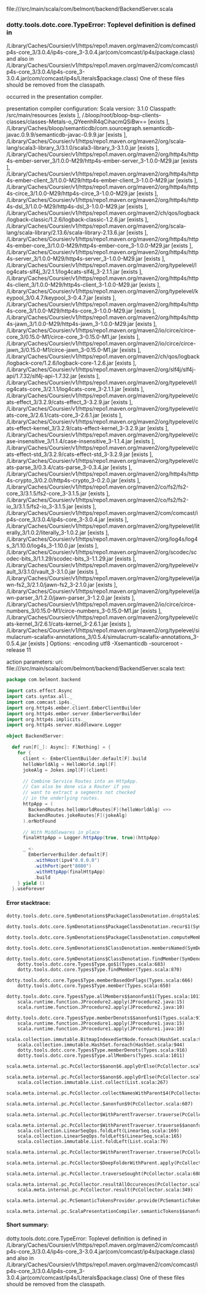 file://<WORKSPACE>/src/main/scala/com/belmont/backend/BackendServer.scala
### dotty.tools.dotc.core.TypeError: Toplevel definition <init> is defined in
  <HOME>/Library/Caches/Coursier/v1/https/repo1.maven.org/maven2/com/comcast/ip4s-core_3/3.0.4/ip4s-core_3-3.0.4.jar(com/comcast/ip4s/package.class)
and also in
  <HOME>/Library/Caches/Coursier/v1/https/repo1.maven.org/maven2/com/comcast/ip4s-core_3/3.0.4/ip4s-core_3-3.0.4.jar(com/comcast/ip4s/Literals$package.class)
One of these files should be removed from the classpath.

occurred in the presentation compiler.

presentation compiler configuration:
Scala version: 3.1.0
Classpath:
<WORKSPACE>/src/main/resources [exists ], <WORKSPACE>/.bloop/root/bloop-bsp-clients-classes/classes-Metals-o_QYeenhR4qCihacmQSiBw== [exists ], <HOME>/Library/Caches/bloop/semanticdb/com.sourcegraph.semanticdb-javac.0.9.9/semanticdb-javac-0.9.9.jar [exists ], <HOME>/Library/Caches/Coursier/v1/https/repo1.maven.org/maven2/org/scala-lang/scala3-library_3/3.1.0/scala3-library_3-3.1.0.jar [exists ], <HOME>/Library/Caches/Coursier/v1/https/repo1.maven.org/maven2/org/http4s/http4s-ember-server_3/1.0.0-M29/http4s-ember-server_3-1.0.0-M29.jar [exists ], <HOME>/Library/Caches/Coursier/v1/https/repo1.maven.org/maven2/org/http4s/http4s-ember-client_3/1.0.0-M29/http4s-ember-client_3-1.0.0-M29.jar [exists ], <HOME>/Library/Caches/Coursier/v1/https/repo1.maven.org/maven2/org/http4s/http4s-circe_3/1.0.0-M29/http4s-circe_3-1.0.0-M29.jar [exists ], <HOME>/Library/Caches/Coursier/v1/https/repo1.maven.org/maven2/org/http4s/http4s-dsl_3/1.0.0-M29/http4s-dsl_3-1.0.0-M29.jar [exists ], <HOME>/Library/Caches/Coursier/v1/https/repo1.maven.org/maven2/ch/qos/logback/logback-classic/1.2.6/logback-classic-1.2.6.jar [exists ], <HOME>/Library/Caches/Coursier/v1/https/repo1.maven.org/maven2/org/scala-lang/scala-library/2.13.6/scala-library-2.13.6.jar [exists ], <HOME>/Library/Caches/Coursier/v1/https/repo1.maven.org/maven2/org/http4s/http4s-ember-core_3/1.0.0-M29/http4s-ember-core_3-1.0.0-M29.jar [exists ], <HOME>/Library/Caches/Coursier/v1/https/repo1.maven.org/maven2/org/http4s/http4s-server_3/1.0.0-M29/http4s-server_3-1.0.0-M29.jar [exists ], <HOME>/Library/Caches/Coursier/v1/https/repo1.maven.org/maven2/org/typelevel/log4cats-slf4j_3/2.1.1/log4cats-slf4j_3-2.1.1.jar [exists ], <HOME>/Library/Caches/Coursier/v1/https/repo1.maven.org/maven2/org/http4s/http4s-client_3/1.0.0-M29/http4s-client_3-1.0.0-M29.jar [exists ], <HOME>/Library/Caches/Coursier/v1/https/repo1.maven.org/maven2/org/typelevel/keypool_3/0.4.7/keypool_3-0.4.7.jar [exists ], <HOME>/Library/Caches/Coursier/v1/https/repo1.maven.org/maven2/org/http4s/http4s-core_3/1.0.0-M29/http4s-core_3-1.0.0-M29.jar [exists ], <HOME>/Library/Caches/Coursier/v1/https/repo1.maven.org/maven2/org/http4s/http4s-jawn_3/1.0.0-M29/http4s-jawn_3-1.0.0-M29.jar [exists ], <HOME>/Library/Caches/Coursier/v1/https/repo1.maven.org/maven2/io/circe/circe-core_3/0.15.0-M1/circe-core_3-0.15.0-M1.jar [exists ], <HOME>/Library/Caches/Coursier/v1/https/repo1.maven.org/maven2/io/circe/circe-jawn_3/0.15.0-M1/circe-jawn_3-0.15.0-M1.jar [exists ], <HOME>/Library/Caches/Coursier/v1/https/repo1.maven.org/maven2/ch/qos/logback/logback-core/1.2.6/logback-core-1.2.6.jar [exists ], <HOME>/Library/Caches/Coursier/v1/https/repo1.maven.org/maven2/org/slf4j/slf4j-api/1.7.32/slf4j-api-1.7.32.jar [exists ], <HOME>/Library/Caches/Coursier/v1/https/repo1.maven.org/maven2/org/typelevel/log4cats-core_3/2.1.1/log4cats-core_3-2.1.1.jar [exists ], <HOME>/Library/Caches/Coursier/v1/https/repo1.maven.org/maven2/org/typelevel/cats-effect_3/3.2.9/cats-effect_3-3.2.9.jar [exists ], <HOME>/Library/Caches/Coursier/v1/https/repo1.maven.org/maven2/org/typelevel/cats-core_3/2.6.1/cats-core_3-2.6.1.jar [exists ], <HOME>/Library/Caches/Coursier/v1/https/repo1.maven.org/maven2/org/typelevel/cats-effect-kernel_3/3.2.9/cats-effect-kernel_3-3.2.9.jar [exists ], <HOME>/Library/Caches/Coursier/v1/https/repo1.maven.org/maven2/org/typelevel/case-insensitive_3/1.1.4/case-insensitive_3-1.1.4.jar [exists ], <HOME>/Library/Caches/Coursier/v1/https/repo1.maven.org/maven2/org/typelevel/cats-effect-std_3/3.2.9/cats-effect-std_3-3.2.9.jar [exists ], <HOME>/Library/Caches/Coursier/v1/https/repo1.maven.org/maven2/org/typelevel/cats-parse_3/0.3.4/cats-parse_3-0.3.4.jar [exists ], <HOME>/Library/Caches/Coursier/v1/https/repo1.maven.org/maven2/org/http4s/http4s-crypto_3/0.2.0/http4s-crypto_3-0.2.0.jar [exists ], <HOME>/Library/Caches/Coursier/v1/https/repo1.maven.org/maven2/co/fs2/fs2-core_3/3.1.5/fs2-core_3-3.1.5.jar [exists ], <HOME>/Library/Caches/Coursier/v1/https/repo1.maven.org/maven2/co/fs2/fs2-io_3/3.1.5/fs2-io_3-3.1.5.jar [exists ], <HOME>/Library/Caches/Coursier/v1/https/repo1.maven.org/maven2/com/comcast/ip4s-core_3/3.0.4/ip4s-core_3-3.0.4.jar [exists ], <HOME>/Library/Caches/Coursier/v1/https/repo1.maven.org/maven2/org/typelevel/literally_3/1.0.2/literally_3-1.0.2.jar [exists ], <HOME>/Library/Caches/Coursier/v1/https/repo1.maven.org/maven2/org/log4s/log4s_3/1.10.0/log4s_3-1.10.0.jar [exists ], <HOME>/Library/Caches/Coursier/v1/https/repo1.maven.org/maven2/org/scodec/scodec-bits_3/1.1.29/scodec-bits_3-1.1.29.jar [exists ], <HOME>/Library/Caches/Coursier/v1/https/repo1.maven.org/maven2/org/typelevel/vault_3/3.1.0/vault_3-3.1.0.jar [exists ], <HOME>/Library/Caches/Coursier/v1/https/repo1.maven.org/maven2/org/typelevel/jawn-fs2_3/2.1.0/jawn-fs2_3-2.1.0.jar [exists ], <HOME>/Library/Caches/Coursier/v1/https/repo1.maven.org/maven2/org/typelevel/jawn-parser_3/1.2.0/jawn-parser_3-1.2.0.jar [exists ], <HOME>/Library/Caches/Coursier/v1/https/repo1.maven.org/maven2/io/circe/circe-numbers_3/0.15.0-M1/circe-numbers_3-0.15.0-M1.jar [exists ], <HOME>/Library/Caches/Coursier/v1/https/repo1.maven.org/maven2/org/typelevel/cats-kernel_3/2.6.1/cats-kernel_3-2.6.1.jar [exists ], <HOME>/Library/Caches/Coursier/v1/https/repo1.maven.org/maven2/org/typelevel/simulacrum-scalafix-annotations_3/0.5.4/simulacrum-scalafix-annotations_3-0.5.4.jar [exists ]
Options:
-encoding utf8 -Xsemanticdb -sourceroot <WORKSPACE> -release 11


action parameters:
uri: file://<WORKSPACE>/src/main/scala/com/belmont/backend/BackendServer.scala
text:
```scala
package com.belmont.backend

import cats.effect.Async
import cats.syntax.all._
import com.comcast.ip4s._
import org.http4s.ember.client.EmberClientBuilder
import org.http4s.ember.server.EmberServerBuilder
import org.http4s.implicits._
import org.http4s.server.middleware.Logger

object BackendServer:

  def run[F[_]: Async]: F[Nothing] = {
    for {
      client <- EmberClientBuilder.default[F].build
      helloWorldAlg = HelloWorld.impl[F]
      jokeAlg = Jokes.impl[F](client)

      // Combine Service Routes into an HttpApp.
      // Can also be done via a Router if you
      // want to extract a segments not checked
      // in the underlying routes.
      httpApp = (
        BackendRoutes.helloWorldRoutes[F](helloWorldAlg) <+>
        BackendRoutes.jokeRoutes[F](jokeAlg)
      ).orNotFound

      // With Middlewares in place
      finalHttpApp = Logger.httpApp(true, true)(httpApp)

      _ <- 
        EmberServerBuilder.default[F]
          .withHost(ipv4"0.0.0.0")
          .withPort(port"8080")
          .withHttpApp(finalHttpApp)
          .build
    } yield ()
  }.useForever

```



#### Error stacktrace:

```
dotty.tools.dotc.core.SymDenotations$PackageClassDenotation.dropStale$1(SymDenotations.scala:2439)
	dotty.tools.dotc.core.SymDenotations$PackageClassDenotation.recur$1(SymDenotations.scala:2403)
	dotty.tools.dotc.core.SymDenotations$PackageClassDenotation.computeMembersNamed(SymDenotations.scala:2459)
	dotty.tools.dotc.core.SymDenotations$ClassDenotation.membersNamed(SymDenotations.scala:2012)
	dotty.tools.dotc.core.SymDenotations$ClassDenotation.findMember(SymDenotations.scala:2063)
	dotty.tools.dotc.core.Types$Type.go$1(Types.scala:683)
	dotty.tools.dotc.core.Types$Type.findMember(Types.scala:870)
	dotty.tools.dotc.core.Types$Type.memberBasedOnFlags(Types.scala:666)
	dotty.tools.dotc.core.Types$Type.member(Types.scala:650)
	dotty.tools.dotc.core.Types$Type.allMembers$$anonfun$1(Types.scala:1011)
	scala.runtime.function.JProcedure2.apply(JProcedure2.java:15)
	scala.runtime.function.JProcedure2.apply(JProcedure2.java:10)
	dotty.tools.dotc.core.Types$Type.memberDenots$$anonfun$1(Types.scala:916)
	scala.runtime.function.JProcedure1.apply(JProcedure1.java:15)
	scala.runtime.function.JProcedure1.apply(JProcedure1.java:10)
	scala.collection.immutable.BitmapIndexedSetNode.foreach(HashSet.scala:937)
	scala.collection.immutable.HashSet.foreach(HashSet.scala:944)
	dotty.tools.dotc.core.Types$Type.memberDenots(Types.scala:916)
	dotty.tools.dotc.core.Types$Type.allMembers(Types.scala:1011)
	scala.meta.internal.pc.PcCollector$$anon$6.applyOrElse(PcCollector.scala:577)
	scala.meta.internal.pc.PcCollector$$anon$6.applyOrElse(PcCollector.scala:563)
	scala.collection.immutable.List.collect(List.scala:267)
	scala.meta.internal.pc.PcCollector.collectNamesWithParent$4(PcCollector.scala:588)
	scala.meta.internal.pc.PcCollector.$anonfun$9(PcCollector.scala:607)
	scala.meta.internal.pc.PcCollector$WithParentTraverser.traverse(PcCollector.scala:652)
	scala.meta.internal.pc.PcCollector$WithParentTraverser.traverse$$anonfun$1(PcCollector.scala:654)
	scala.collection.LinearSeqOps.foldLeft(LinearSeq.scala:169)
	scala.collection.LinearSeqOps.foldLeft$(LinearSeq.scala:165)
	scala.collection.immutable.List.foldLeft(List.scala:79)
	scala.meta.internal.pc.PcCollector$WithParentTraverser.traverse(PcCollector.scala:654)
	scala.meta.internal.pc.PcCollector$DeepFolderWithParent.apply(PcCollector.scala:660)
	scala.meta.internal.pc.PcCollector.traverseSought(PcCollector.scala:608)
	scala.meta.internal.pc.PcCollector.resultAllOccurences(PcCollector.scala:355)
	scala.meta.internal.pc.PcCollector.result(PcCollector.scala:349)
	scala.meta.internal.pc.PcSemanticTokensProvider.provide(PcSemanticTokensProvider.scala:90)
	scala.meta.internal.pc.ScalaPresentationCompiler.semanticTokens$$anonfun$1(ScalaPresentationCompiler.scala:110)
```
#### Short summary: 

dotty.tools.dotc.core.TypeError: Toplevel definition <init> is defined in
  <HOME>/Library/Caches/Coursier/v1/https/repo1.maven.org/maven2/com/comcast/ip4s-core_3/3.0.4/ip4s-core_3-3.0.4.jar(com/comcast/ip4s/package.class)
and also in
  <HOME>/Library/Caches/Coursier/v1/https/repo1.maven.org/maven2/com/comcast/ip4s-core_3/3.0.4/ip4s-core_3-3.0.4.jar(com/comcast/ip4s/Literals$package.class)
One of these files should be removed from the classpath.